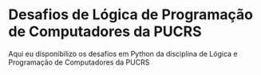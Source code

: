 # Desafios de Lógica de Programação de Computadores da PUCRS
 
 Aqui eu disponibilizo os desafios em Python da disciplina de Lógica e Programação de Computadores da PUCRS
